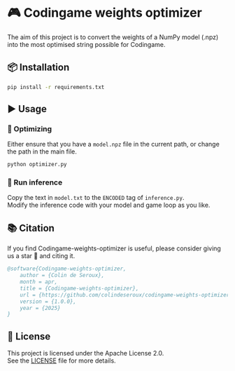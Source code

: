 # 🎮 Codingame weights optimizer

The aim of this project is to convert the weights of a NumPy model (.npz) into the most optimised string possible for Codingame.

## 📦 Installation

```sh
pip install -r requirements.txt
```

## ▶️ Usage

### 🧠 Optimizing

Either ensure that you have a `model.npz` file in the current path, or change the path in the main file.

```sh
python optimizer.py
```

### 🚀 Run inference

Copy the text in `model.txt` to the `ENCODED` tag of `inference.py`.  
Modify the inference code with your model and game loop as you like.

## 📚 Citation

If you find Codingame-weights-optimizer is useful, please consider giving us a star 🌟 and citing it.

```bibtex
@software{Codingame-weights-optimizer,
    author = {Colin de Seroux},
    month = apr,
    title = {Codingame-weights-optimizer},
    url = {https://github.com/colindeseroux/codingame-weights-optimizer},
    version = {1.0.0},
    year = {2025}
}
```

## 📄 License

This project is licensed under the Apache License 2.0.  
See the [LICENSE](./LICENSE) file for more details.
